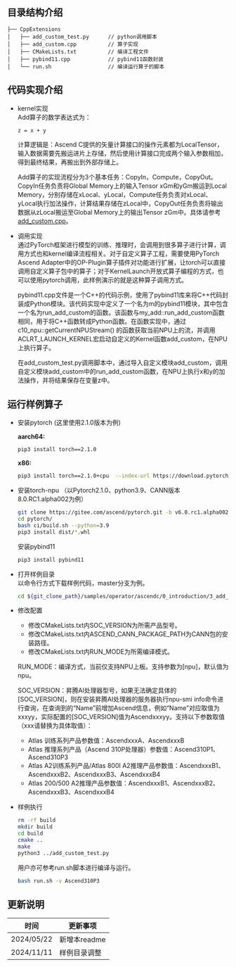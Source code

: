 ## 目录结构介绍
```
├── CppExtensions
│   ├── add_custom_test.py      // python调用脚本
│   ├── add_custom.cpp          // 算子实现
│   ├── CMakeLists.txt          // 编译工程文件
│   ├── pybind11.cpp            // pybind11函数封装
│   └── run.sh                  // 编译运行算子的脚本
```
## 代码实现介绍
- kernel实现  
  Add算子的数学表达式为：
  ```
  z = x + y
  ```
  计算逻辑是：Ascend C提供的矢量计算接口的操作元素都为LocalTensor，输入数据需要先搬运进片上存储，然后使用计算接口完成两个输入参数相加，得到最终结果，再搬出到外部存储上。

  Add算子的实现流程分为3个基本任务：CopyIn，Compute，CopyOut。CopyIn任务负责将Global Memory上的输入Tensor xGm和yGm搬运到Local Memory，分别存储在xLocal、yLocal，Compute任务负责对xLocal、yLocal执行加法操作，计算结果存储在zLocal中，CopyOut任务负责将输出数据从zLocal搬运至Global Memory上的输出Tensor zGm中。具体请参考[add_custom.cpp](./add_custom.cpp)。

- 调用实现  
  通过PyTorch框架进行模型的训练、推理时，会调用到很多算子进行计算，调用方式也和kernel编译流程相关。对于自定义算子工程，需要使用PyTorch Ascend Adapter中的OP-Plugin算子插件对功能进行扩展，让torch可以直接调用自定义算子包中的算子；对于KernelLaunch开放式算子编程的方式，也可以使用pytorch调用，此样例演示的就是这种算子调用方式。

  pybind11.cpp文件是一个C++的代码示例，使用了pybind11库来将C++代码封装成Python模块。该代码实现中定义了一个名为m的pybind11模块，其中包含一个名为run_add_custom的函数。该函数与my_add::run_add_custom函数相同，用于将C++函数转成Python函数。在函数实现中，通过c10_npu::getCurrentNPUStream() 的函数获取当前NPU上的流，并调用ACLRT_LAUNCH_KERNEL宏启动自定义的Kernel函数add_custom，在NPU上执行算子。

  在add_custom_test.py调用脚本中，通过导入自定义模块add_custom，调用自定义模块add_custom中的run_add_custom函数，在NPU上执行x和y的加法操作，并将结果保存在变量z中。
## 运行样例算子
  - 安装pytorch (这里使用2.1.0版本为例)

    **aarch64:**

    ```bash
    pip3 install torch==2.1.0
    ```

    **x86:**

    ```bash
    pip3 install torch==2.1.0+cpu  --index-url https://download.pytorch.org/whl/cpu
    ```

  - 安装torch-npu （以Pytorch2.1.0、python3.9、CANN版本8.0.RC1.alpha002为例）

    ```bash
    git clone https://gitee.com/ascend/pytorch.git -b v6.0.rc1.alpha002-pytorch2.1.0
    cd pytorch/
    bash ci/build.sh --python=3.9
    pip3 install dist/*.whl
    ```

    安装pybind11
    ```bash
    pip3 install pybind11
    ```

  - 打开样例目录   
    以命令行方式下载样例代码，master分支为例。
    ```bash
    cd ${git_clone_path}/samples/operator/ascendc/0_introduction/3_add_kernellaunch/CppExtensions
    ```

  - 修改配置
    * 修改CMakeLists.txt内SOC_VERSION为所需产品型号。
    * 修改CMakeLists.txt内ASCEND_CANN_PACKAGE_PATH为CANN包的安装路径。
    * 修改CMakeLists.txt内RUN_MODE为所需编译模式。

    RUN_MODE：编译方式，当前仅支持NPU上板。支持参数为[npu]，默认值为npu。

    SOC_VERSION：昇腾AI处理器型号，如果无法确定具体的[SOC_VERSION]，则在安装昇腾AI处理器的服务器执行npu-smi info命令进行查询，在查询到的“Name”前增加Ascend信息，例如“Name”对应取值为xxxyy，实际配置的[SOC_VERSION]值为Ascendxxxyy。支持以下参数取值（xxx请替换为具体取值）：
      - Atlas 训练系列产品参数值：AscendxxxA、AscendxxxB
      - Atlas 推理系列产品（Ascend 310P处理器）参数值：Ascend310P1、Ascend310P3
      - Atlas A2训练系列产品/Atlas 800I A2推理产品参数值：AscendxxxB1、AscendxxxB2、AscendxxxB3、AscendxxxB4
      - Atlas 200/500 A2推理产品参数值：AscendxxxB1、AscendxxxB2、AscendxxxB3、AscendxxxB4

  - 样例执行

    ```bash
    rm -rf build
    mkdir build
    cd build
    cmake ..
    make
    python3 ../add_custom_test.py
    ```

    用户亦可参考run.sh脚本进行编译与运行。
    ```bash
    bash run.sh -v Ascend310P3
    ```

## 更新说明
| 时间       | 更新事项     |
| ---------- | ------------ |
| 2024/05/22 | 新增本readme |
| 2024/11/11 | 样例目录调整 |
